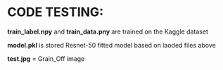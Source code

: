 # CODE TESTING:

**train_label.npy** and **train_data.pny** are trained on the Kaggle dataset

**model.pkl** is stored Resnet-50 fitted model based on laoded files above

**test.jpg** = Grain_Off image